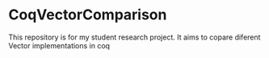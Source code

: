 # CoqVectorComparison
This repository is for my student research project. It aims to copare diferent Vector implementations in coq
